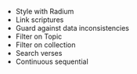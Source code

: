 + Style with Radium
+ Link scriptures
+ Guard against data inconsistencies
+ Filter on Topic
+ Filter on collection
+ Search verses
+ Continuous sequential
